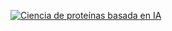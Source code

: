 
[![Ciencia de proteínas basada en IA](https://github.com/miangoar/ciencia-de-proteinas-basada-en-IA/blob/main/img/protein_science_ia.png)](https://youtu.be/dQw4w9WgXcQ)
